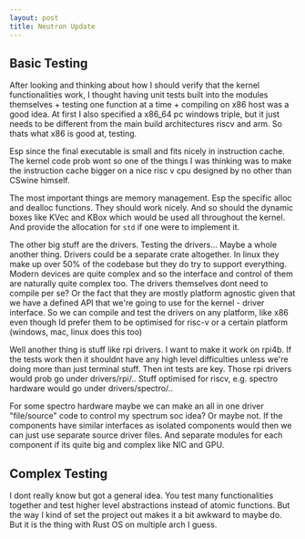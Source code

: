 ```yaml
---
layout: post
title: Neutron Update
---
```

## Basic Testing

After looking and thinking about how I should verify that the kernel functionalities work, I thought having unit tests built into the modules themselves + testing one function at a time + compiling on x86 host was a good idea. At first I also specified a x86_64 pc windows triple, but it just needs to be different from the main build architectures riscv and arm. So thats what x86 is good at, testing.

Esp since the final executable is small and fits nicely in instruction cache. The kernel code prob wont so one of the things I was thinking was to make the instruction cache bigger on a nice risc v cpu designed by no other than CSwine himself.

The most important things are memory management. Esp the specific alloc and dealloc functions. They should work nicely. And so should the dynamic boxes like KVec and KBox which would be used all throughout the kernel. And provide the allocation for `std` if one were to implement it.

The other big stuff are the drivers. Testing the drivers... Maybe a whole another thing. Drivers could be a separate crate altogether. In linux they make up over 50% of the codebase but they do try to support everything. Modern devices are quite complex and so the interface and control of them are naturally quite complex too. The drivers themselves dont need to compile per se? Or the fact that they are mostly platform agnostic given that we have a defined API that we're going to use for the kernel - driver interface. So we can compile and test the drivers on any platform, like x86 even though Id prefer them to be optimised for risc-v or a certain platform (windows, mac, linux does this too)

Well another thing is stuff like rpi drivers. I want to make it work on rpi4b. If the tests work then it shouldnt have any high level difficulties unless we're doing more than just terminal stuff. Then int tests are key. Those rpi drivers would prob go under drivers/rpi/.. Stuff optimised for riscv, e.g. spectro hardware would go under drivers/spectro/..

For some spectro hardware maybe we can make an all in one driver "file/source" code to control my spectrum soc idea? Or maybe not. If the components have similar interfaces as isolated components would then we can just use separate source driver files. And separate modules for each component if its quite big and complex like NIC and GPU.

## Complex Testing

I dont really know but got a general idea. You test many functionalities together and test higher level abstractions instead of atomic functions.
But the way I kind of set the project out makes it a bit awkward to maybe do. But it is the thing with Rust OS on multiple arch I guess.

